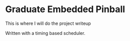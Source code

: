 # Graduate Embedded Pinball

This is where I will do the project writeup

Written with a timing based scheduler.
